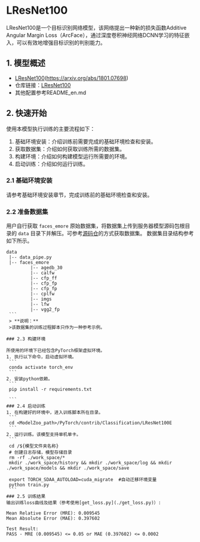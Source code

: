 # LResNet100
LResNet100是一个目标识别网络模型，该网络提出一种新的损失函数Additive Angular Margin Loss（ArcFace），通过深度卷积神经网络DCNN学习的特征嵌入，可以有效地增强目标识别的判别能力。
## 1. 模型概述
- [LResNet100](https://arxiv.org/abs/1801.07698)(https://arxiv.org/abs/1801.07698)
- 仓库链接：[LResNet100](https://github.com/TreB1eN/InsightFace_Pytorch)
- 其他配置参考README_en.md

## 2. 快速开始
使用本模型执行训练的主要流程如下：
1. 基础环境安装：介绍训练前需要完成的基础环境检查和安装。
2. 获取数据集：介绍如何获取训练所需的数据集。
3. 构建环境：介绍如何构建模型运行所需要的环境。
4. 启动训练：介绍如何运行训练。

### 2.1 基础环境安装

请参考基础环境安装章节，完成训练前的基础环境检查和安装。

### 2.2 准备数据集

用户自行获取 `faces_emore` 原始数据集，将数据集上传到服务器模型源码包根目录的 `data` 目录下并解压。可参考[源码仓](https://github.com/TreB1eN/InsightFace_Pytorch/blob/master/README.md)的方式获取数据集。
数据集目录结构参考如下所示。

   ```
   data
    |-- data_pipe.py
	|-- faces_emore
            |-- agedb_30
            |-- calfw
            |-- cfp_ff
            |-- cfp_fp
            |-- cfp_fp
            |-- cplfw
            |-- imgs
            |-- lfw
            |-- vgg2_fp   
    ```
    > **说明：** 
    >该数据集的训练过程脚本只作为一种参考示例。

### 2.3 构建环境

所使用的环境下已经包含PyTorch框架虚拟环境。
1. 执行以下命令，启动虚拟环境。
    ```
    conda activate torch_env
    ```
2. 安装python依赖。
    ```
    pip install -r requirements.txt

    ```
### 2.4 启动训练
1. 在构建好的环境中，进入训练脚本所在目录。
    ```
    cd <ModelZoo_path>/PyTorch/contrib/Classification/LResNet100E
    ```
2. 运行训练。该模型支持单机单卡。
    ```
    cd /${模型文件夹名称} 
    # 创建日志存储，模型存储目录
    rm -rf ./work_space/* 
    mkdir ./work_space/history && mkdir ./work_space/log && mkdir ./work_space/models && mkdir ./work_space/save

    export TORCH_SDAA_AUTOLOAD=cuda_migrate  #自动迁移环境变量
    python train.py
    ```
### 2.5 训练结果
输出训练loss曲线及结果（参考使用[get_loss.py](./get_loss.py)）: 

Mean Relative Error (MRE): 0.009545
Mean Absolute Error (MAE): 0.397602

Test Result:
PASS - MRE (0.009545) <= 0.05 or MAE (0.397602) <= 0.0002

